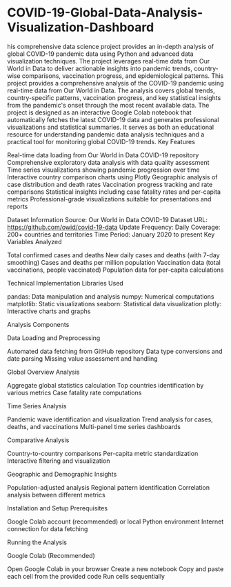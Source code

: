 # COVID-19-Global-Data-Analysis-Visualization-Dashboard
his comprehensive data science project provides an in-depth analysis of global COVID-19 pandemic data using Python and advanced data visualization techniques. The project leverages real-time data from Our World in Data to deliver actionable insights into pandemic trends, country-wise comparisons, vaccination progress, and epidemiological patterns.
This project provides a comprehensive analysis of the COVID-19 pandemic using real-time data from Our World in Data. The analysis covers global trends, country-specific patterns, vaccination progress, and key statistical insights from the pandemic's onset through the most recent available data.
The project is designed as an interactive Google Colab notebook that automatically fetches the latest COVID-19 data and generates professional visualizations and statistical summaries. It serves as both an educational resource for understanding pandemic data analysis techniques and a practical tool for monitoring global COVID-19 trends.
Key Features

Real-time data loading from Our World in Data COVID-19 repository
Comprehensive exploratory data analysis with data quality assessment
Time series visualizations showing pandemic progression over time
Interactive country comparison charts using Plotly
Geographic analysis of case distribution and death rates
Vaccination progress tracking and rate comparisons
Statistical insights including case fatality rates and per-capita metrics
Professional-grade visualizations suitable for presentations and reports

Dataset Information
Source: Our World in Data COVID-19 Dataset
URL: https://github.com/owid/covid-19-data
Update Frequency: Daily
Coverage: 200+ countries and territories
Time Period: January 2020 to present
Key Variables Analyzed

Total confirmed cases and deaths
New daily cases and deaths (with 7-day smoothing)
Cases and deaths per million population
Vaccination data (total vaccinations, people vaccinated)
Population data for per-capita calculations

Technical Implementation
Libraries Used

pandas: Data manipulation and analysis
numpy: Numerical computations
matplotlib: Static visualizations
seaborn: Statistical data visualization
plotly: Interactive charts and graphs

Analysis Components

Data Loading and Preprocessing

Automated data fetching from GitHub repository
Data type conversions and date parsing
Missing value assessment and handling


Global Overview Analysis

Aggregate global statistics calculation
Top countries identification by various metrics
Case fatality rate computations


Time Series Analysis

Pandemic wave identification and visualization
Trend analysis for cases, deaths, and vaccinations
Multi-panel time series dashboards


Comparative Analysis

Country-to-country comparisons
Per-capita metric standardization
Interactive filtering and visualization


Geographic and Demographic Insights

Population-adjusted analysis
Regional pattern identification
Correlation analysis between different metrics



Installation and Setup
Prerequisites

Google Colab account (recommended) or local Python environment
Internet connection for data fetching

Running the Analysis

Google Colab (Recommended)

Open Google Colab in your browser
Create a new notebook
Copy and paste each cell from the provided code
Run cells sequentially

